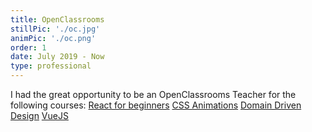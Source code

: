 ```yaml
---
title: OpenClassrooms
stillPic: './oc.jpg'
animPic: './oc.png'
order: 1
date: July 2019 - Now
type: professional
---
```


I had the great opportunity to be an OpenClassrooms Teacher for the following courses:
[React for beginners](https://openclassrooms.com/fr/courses/7008001-debutez-avec-react)
[CSS Animations](https://openclassrooms.com/fr/courses/5919246-creez-des-animations-css-modernes)
[Domain Driven Design](https://openclassrooms.com/fr/courses/5647281-appliquez-le-principe-du-domain-driven-design-a-votre-application)
[VueJS](https://openclassrooms.com/fr/courses/6390311-creez-une-application-web-avec-vue-js)
